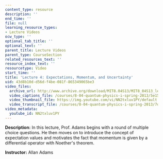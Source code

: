 ```yaml
---
content_type: resource
description: ''
end_time: ''
file: null
learning_resource_types:
- Lecture Videos
ocw_type: ''
optional_tab_title: ''
optional_text: ''
parent_title: Lecture Videos
parent_type: CourseSection
related_resources_text: ''
resource_index_text: ''
resourcetype: Video
start_time: ''
title: 'Lecture 4: Expectations, Momentum, and Uncertainty'
uid: 43d8b10d-d56d-f4be-081f-865349065be3
video_files:
  archive_url: http://www.archive.org/download/MIT8.04S13/MIT8_04S13_lec04_300k.mp4
  video_captions_file: /courses/8-04-quantum-physics-i-spring-2013/5e150b52d0fa5606b9a1072f9185688f_NN2txluv1PY.vtt
  video_thumbnail_file: https://img.youtube.com/vi/NN2txluv1PY/default.jpg
  video_transcript_file: /courses/8-04-quantum-physics-i-spring-2013/7d1d673da716edcc946f986afad93139_NN2txluv1PY.pdf
video_metadata:
  youtube_id: NN2txluv1PY
---
```


**Description:** In this lecture, Prof. Adams begins with a round of multiple choice questions. He then moves on to introduce the concept of expectation values and motivates the fact that momentum is given by a differential operator with Noether's theorem.

**Instructor:** Allan Adams



